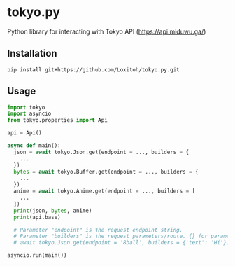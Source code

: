 # tokyo.py
Python library for interacting with Tokyo API (https://api.miduwu.ga/)

## Installation
`pip install git+https://github.com/Loxitoh/tokyo.py.git`

## Usage
```py
import tokyo
import asyncio
from tokyo.properties import Api

api = Api()

async def main():
  json = await tokyo.Json.get(endpoint = ..., builders = {
    ...
  })
  bytes = await tokyo.Buffer.get(endpoint = ..., builders = {
    ...
  })
  anime = await tokyo.Anime.get(endpoint = ..., builders = [
    ...
  ])
  print(json, bytes, anime)
  print(api.base)

  # Parameter "endpoint" is the request endpoint string.
  # Parameter "builders" is the request parameters/route. {} for parameters, [] for route.
  # await tokyo.Json.get(endpoint = '8ball', builders = {'text': 'Hi'})

asyncio.run(main())
```
